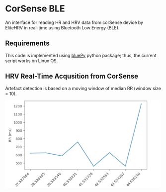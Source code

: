 # CorSense BLE
An interface for reading HR and HRV data from corSense device by EliteHRV in real-time using Bluetooth Low Energy (BLE).

## Requirements
This code is implemented using [bluePy](https://github.com/IanHarvey/bluepy) python package; thus, the current script works on Linux OS.

## HRV Real-Time Acqusition from CorSense
Artefact detection is based on a moving window of median RR (window size = 10).

<img src="https://github.com/Mar-iam/corSense/blob/master/corsense/images/RR.gif" width="500">
